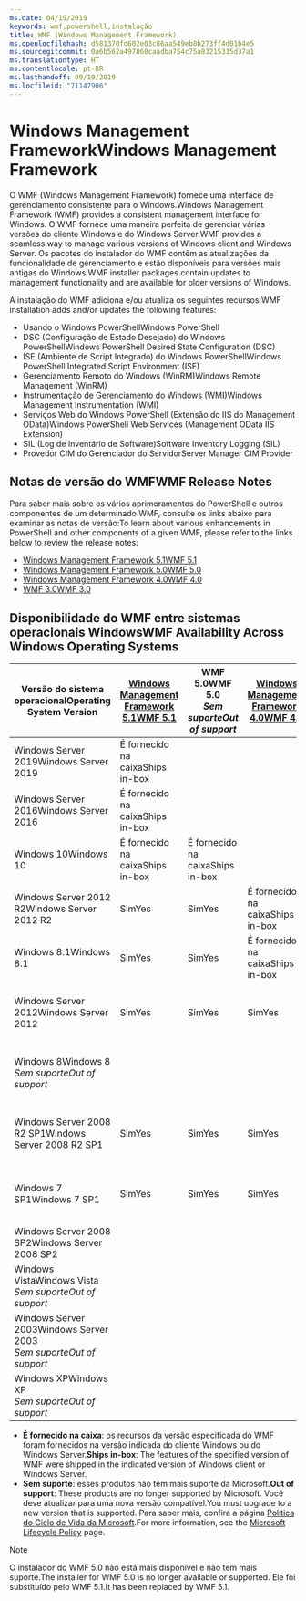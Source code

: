 ```yaml
---
ms.date: 04/19/2019
keywords: wmf,powershell,instalação
title: WMF (Windows Management Framework)
ms.openlocfilehash: d581370fd602e03c86aa549eb8b273ff4d01b4e5
ms.sourcegitcommit: 0a6b562a497860caadba754c75a83215315d37a1
ms.translationtype: HT
ms.contentlocale: pt-BR
ms.lasthandoff: 09/19/2019
ms.locfileid: "71147906"
---
```

# <a name="windows-management-framework"></a><span data-ttu-id="4b1e2-103">Windows Management Framework</span><span class="sxs-lookup"><span data-stu-id="4b1e2-103">Windows Management Framework</span></span>

<span data-ttu-id="4b1e2-104">O WMF (Windows Management Framework) fornece uma interface de gerenciamento consistente para o Windows.</span><span class="sxs-lookup"><span data-stu-id="4b1e2-104">Windows Management Framework (WMF) provides a consistent management interface for Windows.</span></span> <span data-ttu-id="4b1e2-105">O WMF fornece uma maneira perfeita de gerenciar várias versões do cliente Windows e do Windows Server.</span><span class="sxs-lookup"><span data-stu-id="4b1e2-105">WMF provides a seamless way to manage various versions of Windows client and Windows Server.</span></span> <span data-ttu-id="4b1e2-106">Os pacotes do instalador do WMF contêm as atualizações da funcionalidade de gerenciamento e estão disponíveis para versões mais antigas do Windows.</span><span class="sxs-lookup"><span data-stu-id="4b1e2-106">WMF installer packages contain updates to management functionality and are available for older versions of Windows.</span></span>

<span data-ttu-id="4b1e2-107">A instalação do WMF adiciona e/ou atualiza os seguintes recursos:</span><span class="sxs-lookup"><span data-stu-id="4b1e2-107">WMF installation adds and/or updates the following features:</span></span>

- <span data-ttu-id="4b1e2-108">Usando o Windows PowerShell</span><span class="sxs-lookup"><span data-stu-id="4b1e2-108">Windows PowerShell</span></span>
- <span data-ttu-id="4b1e2-109">DSC (Configuração de Estado Desejado) do Windows PowerShell</span><span class="sxs-lookup"><span data-stu-id="4b1e2-109">Windows PowerShell Desired State Configuration (DSC)</span></span>
- <span data-ttu-id="4b1e2-110">ISE (Ambiente de Script Integrado) do Windows PowerShell</span><span class="sxs-lookup"><span data-stu-id="4b1e2-110">Windows PowerShell Integrated Script Environment (ISE)</span></span>
- <span data-ttu-id="4b1e2-111">Gerenciamento Remoto do Windows (WinRM)</span><span class="sxs-lookup"><span data-stu-id="4b1e2-111">Windows Remote Management (WinRM)</span></span>
- <span data-ttu-id="4b1e2-112">Instrumentação de Gerenciamento do Windows (WMI)</span><span class="sxs-lookup"><span data-stu-id="4b1e2-112">Windows Management Instrumentation (WMI)</span></span>
- <span data-ttu-id="4b1e2-113">Serviços Web do Windows PowerShell (Extensão do IIS do Management OData)</span><span class="sxs-lookup"><span data-stu-id="4b1e2-113">Windows PowerShell Web Services (Management OData IIS Extension)</span></span>
- <span data-ttu-id="4b1e2-114">SIL (Log de Inventário de Software)</span><span class="sxs-lookup"><span data-stu-id="4b1e2-114">Software Inventory Logging (SIL)</span></span>
- <span data-ttu-id="4b1e2-115">Provedor CIM do Gerenciador do Servidor</span><span class="sxs-lookup"><span data-stu-id="4b1e2-115">Server Manager CIM Provider</span></span>

## <a name="wmf-release-notes"></a><span data-ttu-id="4b1e2-116">Notas de versão do WMF</span><span class="sxs-lookup"><span data-stu-id="4b1e2-116">WMF Release Notes</span></span>

<span data-ttu-id="4b1e2-117">Para saber mais sobre os vários aprimoramentos do PowerShell e outros componentes de um determinado WMF, consulte os links abaixo para examinar as notas de versão:</span><span class="sxs-lookup"><span data-stu-id="4b1e2-117">To learn about various enhancements in PowerShell and other components of a given WMF, please refer to the links below to review the release notes:</span></span>

- [<span data-ttu-id="4b1e2-118">Windows Management Framework 5.1</span><span class="sxs-lookup"><span data-stu-id="4b1e2-118">WMF 5.1</span></span>](whats-new/release-notes.md#wmf-51-changes)
- [<span data-ttu-id="4b1e2-119">Windows Management Framework 5.0</span><span class="sxs-lookup"><span data-stu-id="4b1e2-119">WMF 5.0</span></span>](whats-new/release-notes.md#wmf-50-changes)
- [<span data-ttu-id="4b1e2-120">Windows Management Framework 4.0</span><span class="sxs-lookup"><span data-stu-id="4b1e2-120">WMF 4.0</span></span>](https://download.microsoft.com/download/3/D/6/3D61D262-8549-4769-A660-230B67E15B25/Windows%20Management%20Framework%204%200%20Release%20Notes.docx)
- [<span data-ttu-id="4b1e2-121">WMF 3.0</span><span class="sxs-lookup"><span data-stu-id="4b1e2-121">WMF 3.0</span></span>](https://download.microsoft.com/download/E/7/6/E76850B8-DA6E-4FF5-8CCE-A24FC513FD16/WMF%203%20Release%20Notes.docx)

## <a name="wmf-availability-across-windows-operating-systems"></a><span data-ttu-id="4b1e2-122">Disponibilidade do WMF entre sistemas operacionais Windows</span><span class="sxs-lookup"><span data-stu-id="4b1e2-122">WMF Availability Across Windows Operating Systems</span></span>

|        <span data-ttu-id="4b1e2-123">Versão do sistema operacional</span><span class="sxs-lookup"><span data-stu-id="4b1e2-123">Operating System Version</span></span>         | <span data-ttu-id="4b1e2-124">[Windows Management Framework 5.1][]</span><span class="sxs-lookup"><span data-stu-id="4b1e2-124">[WMF 5.1][]</span></span>  | <span data-ttu-id="4b1e2-125">WMF 5.0</span><span class="sxs-lookup"><span data-stu-id="4b1e2-125">WMF 5.0</span></span><br><span data-ttu-id="4b1e2-126">*Sem suporte*</span><span class="sxs-lookup"><span data-stu-id="4b1e2-126">*Out of support*</span></span> | <span data-ttu-id="4b1e2-127">[Windows Management Framework 4.0][]</span><span class="sxs-lookup"><span data-stu-id="4b1e2-127">[WMF 4.0][]</span></span>  | <span data-ttu-id="4b1e2-128">[WMF 3.0][]</span><span class="sxs-lookup"><span data-stu-id="4b1e2-128">[WMF 3.0][]</span></span>  | <span data-ttu-id="4b1e2-129">[WMF 2.0][]</span><span class="sxs-lookup"><span data-stu-id="4b1e2-129">[WMF 2.0][]</span></span>  |
| --------------------------------------- | ------------ | --------------------------- | ------------ | ------------ | ------------ |
| <span data-ttu-id="4b1e2-130">Windows Server 2019</span><span class="sxs-lookup"><span data-stu-id="4b1e2-130">Windows Server 2019</span></span>                     | <span data-ttu-id="4b1e2-131">É fornecido na caixa</span><span class="sxs-lookup"><span data-stu-id="4b1e2-131">Ships in-box</span></span> |                             |              |              |              |
| <span data-ttu-id="4b1e2-132">Windows Server 2016</span><span class="sxs-lookup"><span data-stu-id="4b1e2-132">Windows Server 2016</span></span>                     | <span data-ttu-id="4b1e2-133">É fornecido na caixa</span><span class="sxs-lookup"><span data-stu-id="4b1e2-133">Ships in-box</span></span> |                             |              |              |              |
| <span data-ttu-id="4b1e2-134">Windows 10</span><span class="sxs-lookup"><span data-stu-id="4b1e2-134">Windows 10</span></span>                              | <span data-ttu-id="4b1e2-135">É fornecido na caixa</span><span class="sxs-lookup"><span data-stu-id="4b1e2-135">Ships in-box</span></span> | <span data-ttu-id="4b1e2-136">É fornecido na caixa</span><span class="sxs-lookup"><span data-stu-id="4b1e2-136">Ships in-box</span></span>                |              |              |              |
| <span data-ttu-id="4b1e2-137">Windows Server 2012 R2</span><span class="sxs-lookup"><span data-stu-id="4b1e2-137">Windows Server 2012 R2</span></span>                  | <span data-ttu-id="4b1e2-138">Sim</span><span class="sxs-lookup"><span data-stu-id="4b1e2-138">Yes</span></span>          | <span data-ttu-id="4b1e2-139">Sim</span><span class="sxs-lookup"><span data-stu-id="4b1e2-139">Yes</span></span>                         | <span data-ttu-id="4b1e2-140">É fornecido na caixa</span><span class="sxs-lookup"><span data-stu-id="4b1e2-140">Ships in-box</span></span> |              |              |
| <span data-ttu-id="4b1e2-141">Windows 8.1</span><span class="sxs-lookup"><span data-stu-id="4b1e2-141">Windows 8.1</span></span>                             | <span data-ttu-id="4b1e2-142">Sim</span><span class="sxs-lookup"><span data-stu-id="4b1e2-142">Yes</span></span>          | <span data-ttu-id="4b1e2-143">Sim</span><span class="sxs-lookup"><span data-stu-id="4b1e2-143">Yes</span></span>                         | <span data-ttu-id="4b1e2-144">É fornecido na caixa</span><span class="sxs-lookup"><span data-stu-id="4b1e2-144">Ships in-box</span></span> |              |              |
| <span data-ttu-id="4b1e2-145">Windows Server 2012</span><span class="sxs-lookup"><span data-stu-id="4b1e2-145">Windows Server 2012</span></span>                     | <span data-ttu-id="4b1e2-146">Sim</span><span class="sxs-lookup"><span data-stu-id="4b1e2-146">Yes</span></span>          | <span data-ttu-id="4b1e2-147">Sim</span><span class="sxs-lookup"><span data-stu-id="4b1e2-147">Yes</span></span>                         | <span data-ttu-id="4b1e2-148">Sim</span><span class="sxs-lookup"><span data-stu-id="4b1e2-148">Yes</span></span>          | <span data-ttu-id="4b1e2-149">É fornecido na caixa</span><span class="sxs-lookup"><span data-stu-id="4b1e2-149">Ships in-box</span></span> |              |
| <span data-ttu-id="4b1e2-150">Windows 8</span><span class="sxs-lookup"><span data-stu-id="4b1e2-150">Windows 8</span></span><br><span data-ttu-id="4b1e2-151">*Sem suporte*</span><span class="sxs-lookup"><span data-stu-id="4b1e2-151">*Out of support*</span></span>           |              |                             |              | <span data-ttu-id="4b1e2-152">É fornecido na caixa</span><span class="sxs-lookup"><span data-stu-id="4b1e2-152">Ships in-box</span></span> |              |
| <span data-ttu-id="4b1e2-153">Windows Server 2008 R2 SP1</span><span class="sxs-lookup"><span data-stu-id="4b1e2-153">Windows Server 2008 R2 SP1</span></span>              | <span data-ttu-id="4b1e2-154">Sim</span><span class="sxs-lookup"><span data-stu-id="4b1e2-154">Yes</span></span>          | <span data-ttu-id="4b1e2-155">Sim</span><span class="sxs-lookup"><span data-stu-id="4b1e2-155">Yes</span></span>                         | <span data-ttu-id="4b1e2-156">Sim</span><span class="sxs-lookup"><span data-stu-id="4b1e2-156">Yes</span></span>          | <span data-ttu-id="4b1e2-157">Sim</span><span class="sxs-lookup"><span data-stu-id="4b1e2-157">Yes</span></span>          | <span data-ttu-id="4b1e2-158">É fornecido na caixa</span><span class="sxs-lookup"><span data-stu-id="4b1e2-158">Ships in-box</span></span> |
| <span data-ttu-id="4b1e2-159">Windows 7 SP1</span><span class="sxs-lookup"><span data-stu-id="4b1e2-159">Windows 7 SP1</span></span>                           | <span data-ttu-id="4b1e2-160">Sim</span><span class="sxs-lookup"><span data-stu-id="4b1e2-160">Yes</span></span>          | <span data-ttu-id="4b1e2-161">Sim</span><span class="sxs-lookup"><span data-stu-id="4b1e2-161">Yes</span></span>                         | <span data-ttu-id="4b1e2-162">Sim</span><span class="sxs-lookup"><span data-stu-id="4b1e2-162">Yes</span></span>          | <span data-ttu-id="4b1e2-163">Sim</span><span class="sxs-lookup"><span data-stu-id="4b1e2-163">Yes</span></span>          | <span data-ttu-id="4b1e2-164">É fornecido na caixa</span><span class="sxs-lookup"><span data-stu-id="4b1e2-164">Ships in-box</span></span> |
| <span data-ttu-id="4b1e2-165">Windows Server 2008 SP2</span><span class="sxs-lookup"><span data-stu-id="4b1e2-165">Windows Server 2008 SP2</span></span>                 |              |                             |              | <span data-ttu-id="4b1e2-166">Sim</span><span class="sxs-lookup"><span data-stu-id="4b1e2-166">Yes</span></span>          | <span data-ttu-id="4b1e2-167">Sim</span><span class="sxs-lookup"><span data-stu-id="4b1e2-167">Yes</span></span>          |
| <span data-ttu-id="4b1e2-168">Windows Vista</span><span class="sxs-lookup"><span data-stu-id="4b1e2-168">Windows Vista</span></span><br><span data-ttu-id="4b1e2-169">*Sem suporte*</span><span class="sxs-lookup"><span data-stu-id="4b1e2-169">*Out of support*</span></span>       |              |                             |              |              | <span data-ttu-id="4b1e2-170">Sim</span><span class="sxs-lookup"><span data-stu-id="4b1e2-170">Yes</span></span>          |
| <span data-ttu-id="4b1e2-171">Windows Server 2003</span><span class="sxs-lookup"><span data-stu-id="4b1e2-171">Windows Server 2003</span></span><br><span data-ttu-id="4b1e2-172">*Sem suporte*</span><span class="sxs-lookup"><span data-stu-id="4b1e2-172">*Out of support*</span></span> |              |                             |              |              | <span data-ttu-id="4b1e2-173">Sim</span><span class="sxs-lookup"><span data-stu-id="4b1e2-173">Yes</span></span>          |
| <span data-ttu-id="4b1e2-174">Windows XP</span><span class="sxs-lookup"><span data-stu-id="4b1e2-174">Windows XP</span></span><br><span data-ttu-id="4b1e2-175">*Sem suporte*</span><span class="sxs-lookup"><span data-stu-id="4b1e2-175">*Out of support*</span></span>          |              |                             |              | <span data-ttu-id="4b1e2-176">Sim</span><span class="sxs-lookup"><span data-stu-id="4b1e2-176">Yes</span></span>          | <span data-ttu-id="4b1e2-177">Sim</span><span class="sxs-lookup"><span data-stu-id="4b1e2-177">Yes</span></span>          |

- <span data-ttu-id="4b1e2-178">**É fornecido na caixa**: os recursos da versão especificada do WMF foram fornecidos na versão indicada do cliente Windows ou do Windows Server.</span><span class="sxs-lookup"><span data-stu-id="4b1e2-178">**Ships in-box**: The features of the specified version of WMF were shipped in the indicated version of Windows client or Windows Server.</span></span>
- <span data-ttu-id="4b1e2-179">**Sem suporte**: esses produtos não têm mais suporte da Microsoft.</span><span class="sxs-lookup"><span data-stu-id="4b1e2-179">**Out of support**: These products are no longer supported by Microsoft.</span></span> <span data-ttu-id="4b1e2-180">Você deve atualizar para uma nova versão compatível.</span><span class="sxs-lookup"><span data-stu-id="4b1e2-180">You must upgrade to a new version that is supported.</span></span> <span data-ttu-id="4b1e2-181">Para saber mais, confira a página [Política do Ciclo de Vida da Microsoft][].</span><span class="sxs-lookup"><span data-stu-id="4b1e2-181">For more information, see the [Microsoft Lifecycle Policy][] page.</span></span>

> [!NOTE]
> <span data-ttu-id="4b1e2-182">O instalador do WMF 5.0 não está mais disponível e não tem mais suporte.</span><span class="sxs-lookup"><span data-stu-id="4b1e2-182">The installer for WMF 5.0 is no longer available or supported.</span></span> <span data-ttu-id="4b1e2-183">Ele foi substituído pelo WMF 5.1.</span><span class="sxs-lookup"><span data-stu-id="4b1e2-183">It has been replaced by WMF 5.1.</span></span>

[Política do Ciclo de Vida da Microsoft]: https://support.microsoft.com/lifecycle
[Microsoft Lifecycle Policy]: https://support.microsoft.com/lifecycle
[Windows Management Framework 5.1]: https://aka.ms/wmf51download
[WMF 5.1]: https://aka.ms/wmf51download
[Windows Management Framework 4.0]: https://aka.ms/wmf4download
[WMF 4.0]: https://aka.ms/wmf4download
[WMF 3.0]: https://aka.ms/wmf3download
[WMF 2.0]: https://aka.ms/wmf2download
